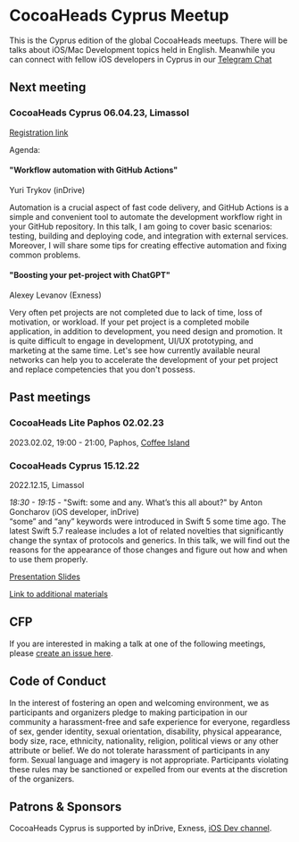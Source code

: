 # CocoaHeads Cyprus Meetup
This is the Cyprus edition of the global CocoaHeads meetups. There will be talks about iOS/Mac Development topics held in English. Meanwhile you can connect with fellow iOS developers in Cyprus in our [Telegram Chat](https://t.me/cocoaheads_cy)

## Next meeting

### CocoaHeads Cyprus 06.04.23, Limassol

[Registration link](https://www.eventbrite.com/e/cocoaheads-cyprus-0604-tickets-596834436867)

Agenda:

#### "Workflow automation with GitHub Actions"
Yuri Trykov (inDrive)

Automation is a crucial aspect of fast code delivery, and GitHub Actions is a simple and convenient tool to automate the development workflow right in your GitHub repository. In this talk, I am going to cover basic scenarios: testing, building and deploying code, and integration with external services. Moreover, I will share some tips for creating effective automation and fixing common problems.

#### "Boosting your pet-project with ChatGPT"
Alexey Levanov (Exness)

Very often pet projects are not completed due to lack of time, loss of motivation, or workload. If your pet project is a completed mobile application, in addition to development, you need design and promotion. It is quite difficult to engage in development, UI/UX prototyping, and marketing at the same time. Let's see how currently available neural networks can help you to accelerate the development of your pet project and replace competencies that you don't possess.

## Past meetings

### CocoaHeads Lite Paphos 02.02.23
2023.02.02, 19:00 - 21:00, Paphos, [Coffee Island](https://goo.gl/maps/yEKSUiw1aFt1hXms5)

### CocoaHeads Cyprus 15.12.22
2022.12.15, Limassol 

*18:30 - 19:15* - "Swift: some and any. What’s this all about?" by Anton Goncharov (iOS developer, inDrive)  
“some” and “any” keywords were introduced in Swift 5 some time ago. The latest Swift 5.7 realease includes a lot of related novelties that significantly change the syntax of protocols and generics. In this talk, we will find out the reasons for the appearance of those changes and figure out how and when to use them properly.

[Presentation Slides](https://www.dropbox.com/s/evbiwzqhd29430v/CCHC%2015.12%20some%20and%20any.pdf?dl=0)

[Link to additional materials](https://veiled-laborer-dd2.notion.site/Links-dede49dda4944fb3bcd6f176045403f3)

## CFP

If you are interested in making a talk at one of the following meetings, please [create an issue here](https://github.com/CocoaHeadsCyprus/CocoaHeads-Cyprus-Meetup/issues/new?assignees=west0r%2C+oldtuna&labels=&template=talk-proposal.md&title=).

## Code of Conduct
In the interest of fostering an open and welcoming environment, we as participants and organizers pledge to making participation in our community a harassment-free and safe experience for everyone, regardless of sex, gender identity, sexual orientation, disability, physical appearance, body size, race, ethnicity, nationality, religion, political views or any other attribute or belief.
We do not tolerate harassment of participants in any form. Sexual language and imagery is not appropriate.
Participants violating these rules may be sanctioned or expelled from our events at the discretion of the organizers.

## Patrons & Sponsors
СocoaHeads Cyprus is supported by inDrive, Exness, [iOS Dev channel](https://t.me/iOS_Career).
